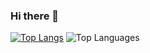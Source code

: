 ### Hi there 👋

[![Top Langs](https://github-readme-stats.vercel.app/api/top-langs/?username=LC1243)](https://language-stats.vercel.app/)
![Top Languages](https://github-readme-stats.vercel.app/api/top-langs/?username=LC1243&theme=nord&count_private=true)
<!--
**LC1243/LC1243** is a ✨ _special_ ✨ repository because its `README.md` (this file) appears on your GitHub profile.

Here are some ideas to get you started:

- 🔭 I’m currently working on ...
- 🌱 I’m currently learning ...
- 👯 I’m looking to collaborate on ...
- 🤔 I’m looking for help with ...
- 💬 Ask me about ...
- 📫 How to reach me: ...
- 😄 Pronouns: ...
- ⚡ Fun fact: ...
-->
